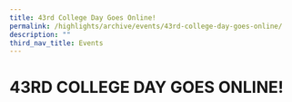 ```yaml
---
title: 43rd College Day Goes Online!
permalink: /highlights/archive/events/43rd-college-day-goes-online/
description: ""
third_nav_title: Events
---
```

# 43RD COLLEGE DAY GOES ONLINE!
